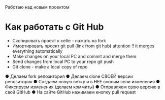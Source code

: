 Работаю над новым проектом
# Как работать с Git Hub

- Скопировать проект к себе - нажать на fork
- Имортировать проект git pull (link from git hub) attention !! it merges everything automatically
- Make changes on your local PC and commit and merge them
- Send changes from local PC to your repo git push
- Git clone - make a local copy of repo

● Делаем fork репозитория
● Делаем clone СВОЕЙ версии репозитория
● Создаем новую ветку и в НЕЕ вносим свои изменения
● Фиксируем изменения (делаем коммиты)
● Отправляем свою версию в свой GitHub
● На сайте GitHub нажимаем кнопку pull request 